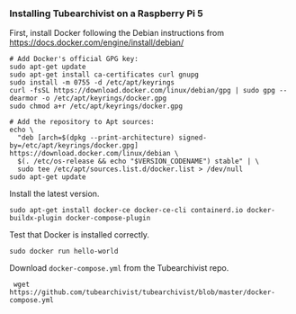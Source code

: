 ### Installing Tubearchivist on a Raspberry Pi 5

First, install Docker following the Debian instructions from https://docs.docker.com/engine/install/debian/

```
# Add Docker's official GPG key:
sudo apt-get update
sudo apt-get install ca-certificates curl gnupg
sudo install -m 0755 -d /etc/apt/keyrings
curl -fsSL https://download.docker.com/linux/debian/gpg | sudo gpg --dearmor -o /etc/apt/keyrings/docker.gpg
sudo chmod a+r /etc/apt/keyrings/docker.gpg

# Add the repository to Apt sources:
echo \
  "deb [arch=$(dpkg --print-architecture) signed-by=/etc/apt/keyrings/docker.gpg] https://download.docker.com/linux/debian \
  $(. /etc/os-release && echo "$VERSION_CODENAME") stable" | \
  sudo tee /etc/apt/sources.list.d/docker.list > /dev/null
sudo apt-get update
```

Install the latest version.

`sudo apt-get install docker-ce docker-ce-cli containerd.io docker-buildx-plugin docker-compose-plugin`

Test that Docker is installed correctly.

`sudo docker run hello-world`

Download `docker-compose.yml` from the Tubearchivist repo.

` wget https://github.com/tubearchivist/tubearchivist/blob/master/docker-compose.yml`
